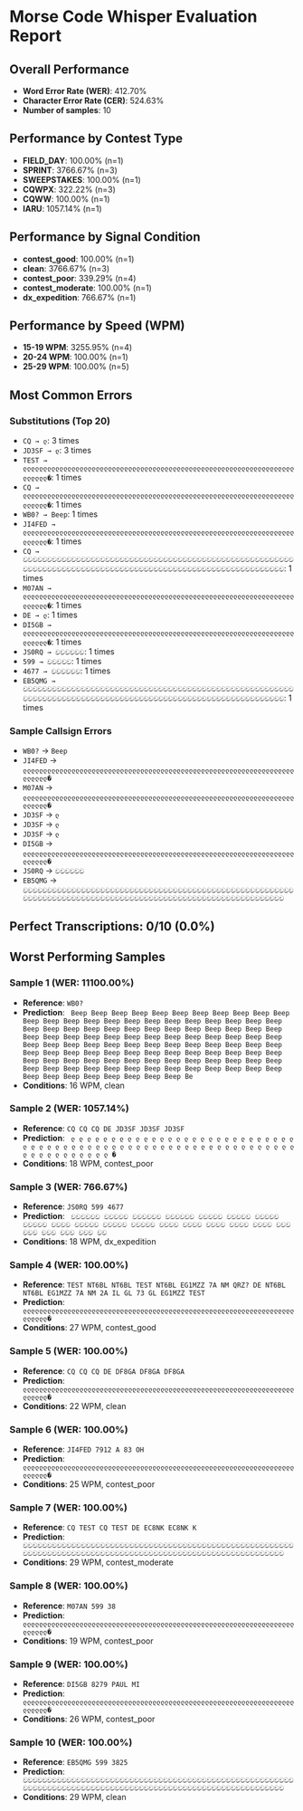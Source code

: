# Morse Code Whisper Evaluation Report

## Overall Performance
- **Word Error Rate (WER)**: 412.70%
- **Character Error Rate (CER)**: 524.63%
- **Number of samples**: 10

## Performance by Contest Type
- **FIELD_DAY**: 100.00% (n=1)
- **SPRINT**: 3766.67% (n=3)
- **SWEEPSTAKES**: 100.00% (n=1)
- **CQWPX**: 322.22% (n=3)
- **CQWW**: 100.00% (n=1)
- **IARU**: 1057.14% (n=1)

## Performance by Signal Condition
- **contest_good**: 100.00% (n=1)
- **clean**: 3766.67% (n=3)
- **contest_poor**: 339.29% (n=4)
- **contest_moderate**: 100.00% (n=1)
- **dx_expedition**: 766.67% (n=1)

## Performance by Speed (WPM)
- **15-19 WPM**: 3255.95% (n=4)
- **20-24 WPM**: 100.00% (n=1)
- **25-29 WPM**: 100.00% (n=5)

## Most Common Errors
### Substitutions (Top 20)
- `CQ → ლ`: 3 times
- `JD3SF → ლ`: 3 times
- `TEST → ლლლლლლლლლლლლლლლლლლლლლლლლლლლლლლლლლლლლლლლლლლლლლლლლლლლლლლლლლლლლლლლლლლლლლლლლლ�`: 1 times
- `CQ → ლლლლლლლლლლლლლლლლლლლლლლლლლლლლლლლლლლლლლლლლლლლლლლლლლლლლლლლლლლლლლლლლლლლლლლლლლ�`: 1 times
- `WB0? → Beep`: 1 times
- `JI4FED → ლლლლლლლლლლლლლლლლლლლლლლლლლლლლლლლლლლლლლლლლლლლლლლლლლლლლლლლლლლლლლლლლლლლლლლლლლ�`: 1 times
- `CQ → වවවවවවවවවවවවවවවවවවවවවවවවවවවවවවවවවවවවවවවවවවවවවවවවවවවවවවවවවවවවවවවවවවවවවවවවවවවවවවවවවවවවවවවවවවවවවවවවවවවවවවවවවවවවවව`: 1 times
- `M07AN → ლლლლლლლლლლლლლლლლლლლლლლლლლლლლლლლლლლლლლლლლლლლლლლლლლლლლლლლლლლლლლლლლლლლლლლლლლ�`: 1 times
- `DE → ლ`: 1 times
- `DI5GB → ლლლლლლლლლლლლლლლლლლლლლლლლლლლლლლლლლლლლლლლლლლლლლლლლლლლლლლლლლლლლლლლლლლლლლლლლლ�`: 1 times
- `JS0RQ → වවවවවව`: 1 times
- `599 → වවවවව`: 1 times
- `4677 → වවවවවව`: 1 times
- `EB5QMG → වවවවවවවවවවවවවවවවවවවවවවවවවවවවවවවවවවවවවවවවවවවවවවවවවවවවවවවවවවවවවවවවවවවවවවවවවවවවවවවවවවවවවවවවවවවවවවවවවවවවවවවවවවවවවව`: 1 times

### Sample Callsign Errors
- `WB0?` → `Beep`
- `JI4FED` → `ლლლლლლლლლლლლლლლლლლლლლლლლლლლლლლლლლლლლლლლლლლლლლლლლლლლლლლლლლლლლლლლლლლლლლლლლლ�`
- `M07AN` → `ლლლლლლლლლლლლლლლლლლლლლლლლლლლლლლლლლლლლლლლლლლლლლლლლლლლლლლლლლლლლლლლლლლლლლლლლლ�`
- `JD3SF` → `ლ`
- `JD3SF` → `ლ`
- `JD3SF` → `ლ`
- `DI5GB` → `ლლლლლლლლლლლლლლლლლლლლლლლლლლლლლლლლლლლლლლლლლლლლლლლლლლლლლლლლლლლლლლლლლლლლლლლლლ�`
- `JS0RQ` → `වවවවවව`
- `EB5QMG` → `වවවවවවවවවවවවවවවවවවවවවවවවවවවවවවවවවවවවවවවවවවවවවවවවවවවවවවවවවවවවවවවවවවවවවවවවවවවවවවවවවවවවවවවවවවවවවවවවවවවවවවවවවවවවවව`

## Perfect Transcriptions: 0/10 (0.0%)

## Worst Performing Samples

### Sample 1 (WER: 11100.00%)
- **Reference**: `WB0?`
- **Prediction**: ` Beep Beep Beep Beep Beep Beep Beep Beep Beep Beep Beep Beep Beep Beep Beep Beep Beep Beep Beep Beep Beep Beep Beep Beep Beep Beep Beep Beep Beep Beep Beep Beep Beep Beep Beep Beep Beep Beep Beep Beep Beep Beep Beep Beep Beep Beep Beep Beep Beep Beep Beep Beep Beep Beep Beep Beep Beep Beep Beep Beep Beep Beep Beep Beep Beep Beep Beep Beep Beep Beep Beep Beep Beep Beep Beep Beep Beep Beep Beep Beep Beep Beep Beep Beep Beep Beep Beep Beep Beep Beep Beep Beep Beep Beep Beep Beep Beep Beep Beep Beep Beep Beep Beep Beep Beep Beep Beep Beep Beep Beep Be`
- **Conditions**: 16 WPM, clean

### Sample 2 (WER: 1057.14%)
- **Reference**: `CQ CQ CQ DE JD3SF JD3SF JD3SF`
- **Prediction**: ` ლ ლ ლ ლ ლ ლ ლ ლ ლ ლ ლ ლ ლ ლ ლ ლ ლ ლ ლ ლ ლ ლ ლ ლ ლ ლ ლ ლ ლ ლ ლ ლ ლ ლ ლ ლ ლ ლ ლ ლ ლ ლ ლ ლ ლ ლ ლ ლ ლ ლ ლ ლ ლ ლ ლ ლ ლ ლ ლ ლ ლ ლ ლ ლ ლ ლ ლ ლ ლ ლ ლ ლ ლ �`
- **Conditions**: 18 WPM, contest_poor

### Sample 3 (WER: 766.67%)
- **Reference**: `JS0RQ 599 4677`
- **Prediction**: ` වවවවවව වවවවව වවවවවව වවවවවව වවවවව වවවවව වවවවව වවවවව වවවව වවවවව වවවවව වවවවව වවවව වවවව වවවව වවවව වවවව වවව වවව වවව වවව වවව වව`
- **Conditions**: 18 WPM, dx_expedition

### Sample 4 (WER: 100.00%)
- **Reference**: `TEST NT6BL NT6BL TEST NT6BL EG1MZZ 7A NM QRZ? DE NT6BL NT6BL EG1MZZ 7A NM 2A IL GL 73 GL EG1MZZ TEST`
- **Prediction**: ` ლლლლლლლლლლლლლლლლლლლლლლლლლლლლლლლლლლლლლლლლლლლლლლლლლლლლლლლლლლლლლლლლლლლლლლლლლ�`
- **Conditions**: 27 WPM, contest_good

### Sample 5 (WER: 100.00%)
- **Reference**: `CQ CQ CQ DE DF8GA DF8GA DF8GA`
- **Prediction**: ` ლლლლლლლლლლლლლლლლლლლლლლლლლლლლლლლლლლლლლლლლლლლლლლლლლლლლლლლლლლლლლლლლლლლლლლლლლ�`
- **Conditions**: 22 WPM, clean

### Sample 6 (WER: 100.00%)
- **Reference**: `JI4FED 7912 A 83 OH`
- **Prediction**: ` ლლლლლლლლლლლლლლლლლლლლლლლლლლლლლლლლლლლლლლლლლლლლლლლლლლლლლლლლლლლლლლლლლლლლლლლლლ�`
- **Conditions**: 25 WPM, contest_poor

### Sample 7 (WER: 100.00%)
- **Reference**: `CQ TEST CQ TEST DE EC8NK EC8NK K`
- **Prediction**: ` වවවවවවවවවවවවවවවවවවවවවවවවවවවවවවවවවවවවවවවවවවවවවවවවවවවවවවවවවවවවවවවවවවවවවවවවවවවවවවවවවවවවවවවවවවවවවවවවවවවවවවවවවවවවවව`
- **Conditions**: 29 WPM, contest_moderate

### Sample 8 (WER: 100.00%)
- **Reference**: `M07AN 599 38`
- **Prediction**: ` ლლლლლლლლლლლლლლლლლლლლლლლლლლლლლლლლლლლლლლლლლლლლლლლლლლლლლლლლლლლლლლლლლლლლლლლლლ�`
- **Conditions**: 19 WPM, contest_poor

### Sample 9 (WER: 100.00%)
- **Reference**: `DI5GB 8279 PAUL MI`
- **Prediction**: ` ლლლლლლლლლლლლლლლლლლლლლლლლლლლლლლლლლლლლლლლლლლლლლლლლლლლლლლლლლლლლლლლლლლლლლლლლლ�`
- **Conditions**: 26 WPM, contest_poor

### Sample 10 (WER: 100.00%)
- **Reference**: `EB5QMG 599 3825`
- **Prediction**: ` වවවවවවවවවවවවවවවවවවවවවවවවවවවවවවවවවවවවවවවවවවවවවවවවවවවවවවවවවවවවවවවවවවවවවවවවවවවවවවවවවවවවවවවවවවවවවවවවවවවවවවවවවවවවවව`
- **Conditions**: 29 WPM, clean
